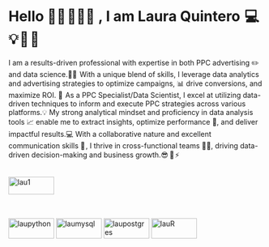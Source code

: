 # Hello 👋🏻 👩🏻‍🦰 , I am Laura Quintero  💻 💡 🦄 🌸 
I am a results-driven professional with expertise in both PPC advertising ✏️ and data science.👩‍💻  
With a unique blend of skills, I leverage data analytics and advertising strategies to optimize campaigns, 📊 drive conversions, and maximize ROI. 💸 
As a PPC Specialist/Data Scientist, I excel at utilizing  data-driven techniques to inform and execute PPC strategies across various platforms.💡
My strong analytical mindset and proficiency in data analysis tools 📈 enable me to extract insights, optimize performance 🎯, and deliver impactful results.💻
With a collaborative nature and excellent communication skills 📢 , I thrive in cross-functional teams 🤝🏻, driving data-driven decision-making and business growth.😎  🚀 ⚡

##

<div> 
  <a href="https://www.linkedin.com/in/lauraqv/" target="_blank"><img align="center" alt="lau1" height="35" width="90" src="https://cdn.jsdelivr.net/gh/devicons/devicon/icons/linkedin/linkedin-original.svg" target"_blank"></a> 
                  
##

<div style="display: inline_block"><br>
  <img align="center" alt="laupython" height="40" width="90" src="https://cdn.jsdelivr.net/gh/devicons/devicon/icons/python/python-original-wordmark.svg" target"_blank"></a>
  <img align="center" alt="laumysql" height="40" width="90" src="https://cdn.jsdelivr.net/gh/devicons/devicon/icons/mysql/mysql-original-wordmark.svg" target"_blank"></a>
  <img align="center" alt="laupostgres" height="40" width="90" src="https://cdn.jsdelivr.net/gh/devicons/devicon/icons/postgresql/postgresql-original-wordmark.svg"target"_blank"></a>
  <img align="center" alt="lauR" height="40" width="90" src="https://cdn.jsdelivr.net/gh/devicons/devicon/icons/r/r-original.svg" target"_blank"></a>
 
</div> 

##
                                                        
                                                          



